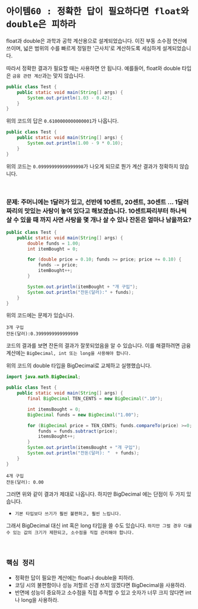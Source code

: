 # `아이템60 : 정확한 답이 필요하다면 float와 double은 피하라`

float과 double은 과학과 공학 계산용으로 설계되었습니다. 이진 부동 소수점 연산에 쓰이며, 넓은 범위의 수를 빠르게 정밀한 '근사치'로 계산하도록 세심하게 설계되었습니다. 

따라서 정확한 결과가 필요할 때는 사용하면 안 됩니다. 예를들어, float와 double 타입은 `금융 관련 계산`과는 맞지 않습니다.

```java
public class Test {
    public static void main(String[] args) {
        System.out.println(1.03 - 0.42);
    }
}
```

위의 코드의 답은 `0.6100000000000001`가 나옵니다. 

```java
public class Test {
    public static void main(String[] args) {
        System.out.println(1.00 - 9 * 0.10);
    }
}
```

위의 코드는 `0.09999999999999998`가 나오게 되므로 뭔가 계산 결과가 정확하지 않습니다. 

<br>

### 문제: 주머니에는 1달러가 있고, 선반에 10센트, 20센트, 30센트 ... 1달러 짜리의 맛있는 사탕이 놓여 있다고 해보겠습니다. 10센트짜리부터 하나씩 살 수 있을 때 까지 사면 사탕을 몇 개나 살 수 있나 잔돈은 얼마나 남을까요?

```java
public class Test {
    public static void main(String[] args) {
        double funds = 1.00;
        int itemBought = 0;

        for (double price = 0.10; funds >= price; price += 0.10) {
            funds -= price;
            itemBought++;
        }

        System.out.println(itemBought + "개 구입");
        System.out.println("잔돈(달러):" + funds);
    }
}
```

위의 코드에는 문제가 있습니다. 

```
3개 구입
잔돈(달러):0.3999999999999999
```

코드의 결과를 보면 잔돈의 결과가 잘못되었음을 알 수 있습니다. 이를 해결하려면 금융 계산에는 `BigDecimal, int 또는 long을 사용해야 합니다.`

위의 코드의 double 타입을 BigDecimal로 교체하고 실행했습니다. 

```java
import java.math.BigDecimal;

public class Test {
    public static void main(String[] args) {
        final BigDecimal TEN_CENTS = new BigDecimal(".10");

        int itemsBought = 0;
        BigDecimal funds = new BigDecimal("1.00");

        for (BigDecimal price = TEN_CENTS; funds.compareTo(price) >=0; price = price.add(TEN_CENTS)) {
            funds = funds.subtract(price);
            itemsBought++;
        }
        System.out.println(itemsBought + "개 구입");
        System.out.println("잔돈(달러): "  + funds);
    }
}
```
```
4개 구입
잔돈(달러): 0.00
```

그러면 위와 같이 결과가 제대로 나옵니다. 하지만 BigDecimal 에는 단점이 두 가지 있습니다. 

- `기본 타입보다 쓰기가 훨씬 불편하고, 훨씬 느립니다.`

그래서 BigDecimal 대신 int 혹은 long 타입을 쓸 수도 있습니다. `하지만 그럴 경우 다룰 수 있는 값의 크기가 제한되고, 소수점을 직접 관리해야 합니다.`

<br>

## `핵심 정리`

- 정확한 답이 필요한 계산에는 float나 double을 피하라.
- 코딩 시의 불편함이나 성능 저할르 신경 쓰지 않겠다면 BigDecimal을 사용하라.
- 반면에 성능이 중요하고 소수점을 직접 추적할 수 있고 숫자가 너무 크지 않다면 int나 long을 사용하라.


